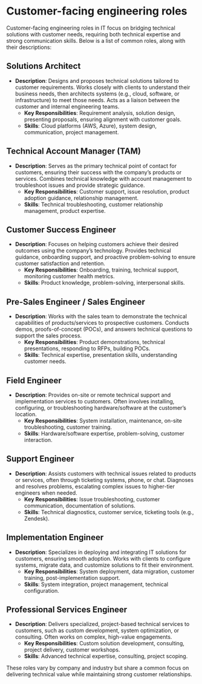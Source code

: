 

# Customer-facing engineering roles

Customer-facing engineering roles in IT focus on bridging technical solutions with customer needs, requiring both technical expertise and strong communication skills. Below is a list of common roles, along with their descriptions:

## Solutions Architect

* **Description**: Designs and proposes technical solutions tailored to customer requirements. Works closely with clients to understand their business needs, then architects systems (e.g., cloud, software, or infrastructure) to meet those needs. Acts as a liaison between the customer and internal engineering teams.  
  * **Key Responsibilities**: Requirement analysis, solution design, presenting proposals, ensuring alignment with customer goals.  
  * **Skills**: Cloud platforms (AWS, Azure), system design, communication, project management.

## Technical Account Manager (TAM)

* **Description**: Serves as the primary technical point of contact for customers, ensuring their success with the company’s products or services. Combines technical knowledge with account management to troubleshoot issues and provide strategic guidance.  
  * **Key Responsibilities**: Customer support, issue resolution, product adoption guidance, relationship management.  
  * **Skills**: Technical troubleshooting, customer relationship management, product expertise.

## Customer Success Engineer

* **Description**: Focuses on helping customers achieve their desired outcomes using the company’s technology. Provides technical guidance, onboarding support, and proactive problem-solving to ensure customer satisfaction and retention.  
  * **Key Responsibilities**: Onboarding, training, technical support, monitoring customer health metrics.  
  * **Skills**: Product knowledge, problem-solving, interpersonal skills.

## Pre-Sales Engineer / Sales Engineer

* **Description**: Works with the sales team to demonstrate the technical capabilities of products/services to prospective customers. Conducts demos, proofs-of-concept (POCs), and answers technical questions to support the sales process.  
  * **Key Responsibilities**: Product demonstrations, technical presentations, responding to RFPs, building POCs.  
  * **Skills**: Technical expertise, presentation skills, understanding customer needs.

## Field Engineer

* **Description**: Provides on-site or remote technical support and implementation services to customers. Often involves installing, configuring, or troubleshooting hardware/software at the customer’s location.  
  * **Key Responsibilities**: System installation, maintenance, on-site troubleshooting, customer training.  
  * **Skills**: Hardware/software expertise, problem-solving, customer interaction.

## Support Engineer

* **Description**: Assists customers with technical issues related to products or services, often through ticketing systems, phone, or chat. Diagnoses and resolves problems, escalating complex issues to higher-tier engineers when needed.  
  * **Key Responsibilities**: Issue troubleshooting, customer communication, documentation of solutions.  
  * **Skills**: Technical diagnostics, customer service, ticketing tools (e.g., Zendesk).

## Implementation Engineer

* **Description**: Specializes in deploying and integrating IT solutions for customers, ensuring smooth adoption. Works with clients to configure systems, migrate data, and customize solutions to fit their environment.  
  * **Key Responsibilities**: System deployment, data migration, customer training, post-implementation support.  
  * **Skills**: System integration, project management, technical configuration.

## Professional Services Engineer

* **Description**: Delivers specialized, project-based technical services to customers, such as custom development, system optimization, or consulting. Often works on complex, high-value engagements.  
  * **Key Responsibilities**: Custom solution development, consulting, project delivery, customer workshops.  
  * **Skills**: Advanced technical expertise, consulting, project scoping.

These roles vary by company and industry but share a common focus on delivering technical value while maintaining strong customer relationships.  
